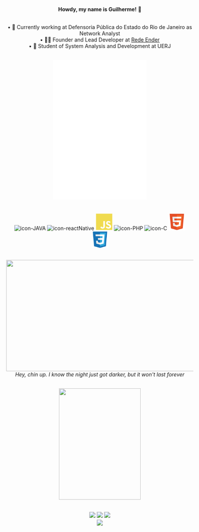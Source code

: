 <div align="center">
<b>Howdy, my name is Guilherme!</b> 👋
<br><br>



 •  🔭 Currently working at Defensoria Pública do Estado do Rio de Janeiro as Network Analyst <br>
 •  👨‍💼 Founder and Lead Developer at <a href="https://github.com/Rede-Ender">Rede Ender</a>  <br>
 • 🌱 Student of System Analysis and Development at UERJ
</div>

##

<div align="center">
 <img src="github-metrics.svg" alt="Metrics" width="50%">
 </div>
  <div align="center" style="display: inline_block"><br><br>
    <img alt="icon-JAVA" height="45" width="45" src="https://cdn.jsdelivr.net/gh/devicons/devicon/icons/java/java-original-wordmark.svg">
    <img alt="icon-reactNative" height="45" width="40" src="https://cdn.worldvectorlogo.com/logos/react-native-1.svg">
    <img alt="icon-Js" height="45" width="45" src="https://raw.githubusercontent.com/devicons/devicon/master/icons/javascript/javascript-plain.svg">
    <img alt="icon-PHP" height="45" width="45" src="https://cdn.jsdelivr.net/gh/devicons/devicon/icons/php/php-plain.svg">
    <img alt="icon-C" height="45" width="45" src="https://cdn.jsdelivr.net/gh/devicons/devicon/icons/c/c-original.svg">
    <img alt="icon-HTML" height="45" width="45" src="https://raw.githubusercontent.com/devicons/devicon/master/icons/html5/html5-original.svg">
    <img alt="icon-CSS" height="45" width="45" src="https://raw.githubusercontent.com/devicons/devicon/master/icons/css3/css3-original.svg">
  </div>
  
  ##
  
  <div align="center">
    <img align="center" height="300" width="600"src="https://i.pinimg.com/originals/77/93/d5/7793d5791d611e8a619a2a37bd5c4c29.gif"/><br>
   <em>Hey, chin up. I know the night just got darker, but it won't last forever</em>
  </div>
  
  ##
  
  <p align="center">
  <img width="220" height="300" src="https://spotify-github-profile.vercel.app/api/view.svg?uid=21h3bfeechjffdb7va5bndiwq&cover_image=true&theme=default&show_offline=false&background_color=121212&interchange=true&bar_color_cover=true">
</p>

##
  
  <div align="center"> 
  <a href="https://instagram.com/skrmartins" target="_blank"><img src="https://img.shields.io/badge/-Instagram-%23E4405F?style=for-the-badge&logo=instagram&logoColor=white" target="_blank"></a>
  <a href = "mailto:guilhermebarradasdev@gmail.com"><img src="https://img.shields.io/badge/-Gmail-%23333?style=for-the-badge&logo=gmail&logoColor=white" target="_blank"></a>
  <a href="https://www.linkedin.com/in/guilherme-barradas-47781820b/" target="_blank"><img src="https://img.shields.io/badge/-LinkedIn-%230077B5?style=for-the-badge&logo=linkedin&logoColor=white" target="_blank"></a> 
 <div align="center">
  <img align="center"src="https://capsule-render.vercel.app/api?type=waving&color=gradient&height=110&section=footer&animation=twinkling" />
</div>
